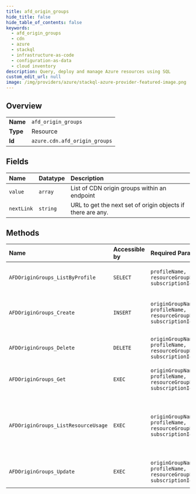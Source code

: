 ```yaml
---
title: afd_origin_groups
hide_title: false
hide_table_of_contents: false
keywords:
  - afd_origin_groups
  - cdn
  - azure    
  - stackql
  - infrastructure-as-code
  - configuration-as-data
  - cloud inventory
description: Query, deploy and manage Azure resources using SQL
custom_edit_url: null
image: /img/providers/azure/stackql-azure-provider-featured-image.png
---
```

  
    

## Overview
<table><tbody>
<tr><td><b>Name</b></td><td><code>afd_origin_groups</code></td></tr>
<tr><td><b>Type</b></td><td>Resource</td></tr>
<tr><td><b>Id</b></td><td><code>azure.cdn.afd_origin_groups</code></td></tr>
</tbody></table>

## Fields
| Name | Datatype | Description |
|:-----|:---------|:------------|
| `value` | `array` | List of CDN origin groups within an endpoint |
| `nextLink` | `string` | URL to get the next set of origin objects if there are any. |
## Methods
| Name | Accessible by | Required Params | Description |
|:-----|:--------------|:----------------|:------------|
| `AFDOriginGroups_ListByProfile` | `SELECT` | `profileName, resourceGroupName, subscriptionId` | Lists all of the existing origin groups within a profile. |
| `AFDOriginGroups_Create` | `INSERT` | `originGroupName, profileName, resourceGroupName, subscriptionId` | Creates a new origin group within the specified profile. |
| `AFDOriginGroups_Delete` | `DELETE` | `originGroupName, profileName, resourceGroupName, subscriptionId` | Deletes an existing origin group within a profile. |
| `AFDOriginGroups_Get` | `EXEC` | `originGroupName, profileName, resourceGroupName, subscriptionId` | Gets an existing origin group within a profile. |
| `AFDOriginGroups_ListResourceUsage` | `EXEC` | `originGroupName, profileName, resourceGroupName, subscriptionId` | Checks the quota and actual usage of the given AzureFrontDoor origin group under the given CDN profile. |
| `AFDOriginGroups_Update` | `EXEC` | `originGroupName, profileName, resourceGroupName, subscriptionId` | Updates an existing origin group within a profile. |
